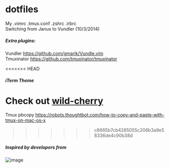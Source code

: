 dotfiles
========

My .vimrc .tmux.conf .zshrc .irbrc<br />
Switching from Janus to Vundler (10/3/2014)

##### Extra plugins:

Vundler
https://github.com/gmarik/Vundle.vim<br />
Tmuxinator
https://github.com/tmuxinator/tmuxinator

<<<<<<< HEAD
##### iTerm Theme
Check out [wild-cherry](https://github.com/mashaal/wild-cherry)
=======
Tmux pbcopy
https://robots.thoughtbot.com/how-to-copy-and-paste-with-tmux-on-mac-os-x
>>>>>>> c6665b7cb4285055c206b3a9e58336de4c90b38d


##### Inspired by developers from


![image](https://camo.githubusercontent.com/23e90466577ec68e58aa328113e15b756cd0c946/687474703a2f2f74686f75676874626f742e636f6d2f696d616765732f746d2f6c6f676f2e706e67)
